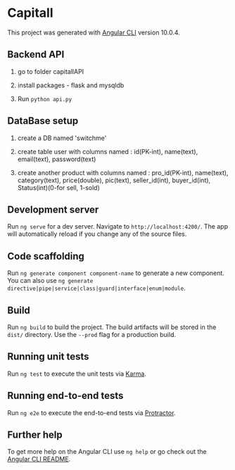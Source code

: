 # Capitall

This project was generated with [Angular CLI](https://github.com/angular/angular-cli) version 10.0.4.

## Backend API

1. go to folder capitallAPI 

2. install packages - flask and mysqldb 

3. Run `python api.py`

## DataBase setup

1. create a DB named 'switchme'

2. create table user with columns named : id(PK-int), name(text), email(text), password(text)

3. create another product with columns named : pro_id(PK-int), name(text), category(text), price(double), pic(text), seller_id(int), buyer_id(int), Status(int)(0-for sell, 1-sold)

## Development server

Run `ng serve` for a dev server. Navigate to `http://localhost:4200/`. The app will automatically reload if you change any of the source files.

## Code scaffolding

Run `ng generate component component-name` to generate a new component. You can also use `ng generate directive|pipe|service|class|guard|interface|enum|module`.

## Build

Run `ng build` to build the project. The build artifacts will be stored in the `dist/` directory. Use the `--prod` flag for a production build.

## Running unit tests

Run `ng test` to execute the unit tests via [Karma](https://karma-runner.github.io).

## Running end-to-end tests

Run `ng e2e` to execute the end-to-end tests via [Protractor](http://www.protractortest.org/).

## Further help

To get more help on the Angular CLI use `ng help` or go check out the [Angular CLI README](https://github.com/angular/angular-cli/blob/master/README.md).
